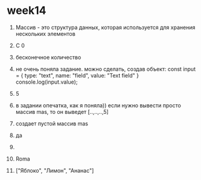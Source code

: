 # week14

1. Массив - это структура данных, которая используется для хранения нескольких элементов

2. С 0

3. бесконечное количество

4. не очень поняла задание. можно сделать, создав объект:
const input = {
    type: "text",
    name: "field",
    value: "Text field"
}
console.log(input.value);

5. 5

6. в задании опечатка, как я поняла)) если нужно вывести просто массив mas, то он выведет [..,..,..,5]

7. создает пустой массив mas

8. да

9. 

10. Roma

11. ["Яблоко", "Лимон", "Ананас"]
